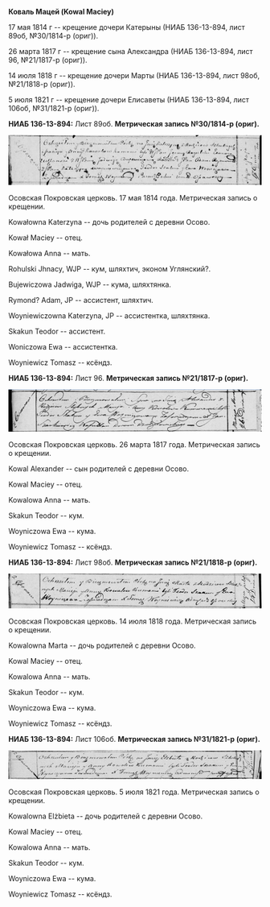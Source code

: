 **Коваль Мацей (Kowal Maciey)**

17 мая 1814 г -- крещение дочери Катерыны (НИАБ 136-13-894, лист 89об,
№30/1814-р (ориг)).

26 марта 1817 г -- крещение сына Александра (НИАБ 136-13-894, лист 96,
№21/1817-р (ориг)).

14 июля 1818 г -- крещение дочери Марты (НИАБ 136-13-894, лист 98об,
№21/1818-р (ориг)).

5 июля 1821 г -- крещение дочери Елисаветы (НИАБ 136-13-894, лист 106об,
№31/1821-р (ориг)).

**НИАБ 136-13-894:** Лист 89об. **Метрическая запись №30/1814-р
(ориг).**

![](./media/6f60ab423c0a5c2e8ef8b10757543949eca578c6.png)

Осовская Покровская церковь. 17 мая 1814 года. Метрическая запись о
крещении.

Kowałowna Katerzyna -- дочь родителей с деревни Осовo.

Kował Maciey -- отец.

Kowałowa Anna -- мать.

Rohulski Jhnacy, WJP -- кум, шляхтич, эконом Углянский?.

Bujewiczowa Jadwiga, WJP -- кума, шляхтянка.

Rymond? Adam, JP -- ассистент, шляхтич.

Woyniewiczowna Katerzyna, JP -- ассистентка, шляхтянка.

Skakun Teodor -- ассистент.

Woniczowa Ewa -- ассистентка.

Woyniewicz Tomasz -- ксёндз.

**НИАБ 136-13-894:** Лист 96. **Метрическая запись №21/1817-р (ориг).**

![](./media/f24b91a772b9eba1c5c2f85931b6b1bf45a928db.png)

Осовская Покровская церковь. 26 марта 1817 года. Метрическая запись о
крещении.

Kowal Alexander -- сын родителей с деревни Осовo.

Kowal Maciey -- отец.

Kowalowa Anna -- мать.

Skakun Teodor -- кум.

Woyniczowa Ewa -- кума.

Woyniewicz Tomasz -- ксёндз.

**НИАБ 136-13-894:** Лист 98об. **Метрическая запись №21/1818-р
(ориг).**

![](./media/61117cb7ee20748d7665f1406c20b2e745c8225d.png)

Осовская Покровская церковь. 14 июля 1818 года. Метрическая запись о
крещении.

Kowalowna Marta -- дочь родителей с деревни Осовo.

Kowal Maciey -- отец.

Kowalowa Anna -- мать.

Skakun Teodor -- кум.

Woyniczowa Ewa -- кума.

Woyniewicz Tomasz -- ксёндз.

**НИАБ 136-13-894:** Лист 106об. **Метрическая запись №31/1821-р
(ориг).**

![](./media/61b0d6fbfee4cb8a3f865c5e7a683ac4d2bea1e4.png)

Осовская Покровская церковь. 5 июля 1821 года. Метрическая запись о
крещении.

Kowalowna Elżbieta -- дочь родителей с деревни Осовo.

Kowal Maciey -- отец.

Kowalowa Anna -- мать.

Skakun Teodor -- кум.

Woyniczowa Ewa -- кума.

Woyniewicz Tomasz -- ксёндз.
